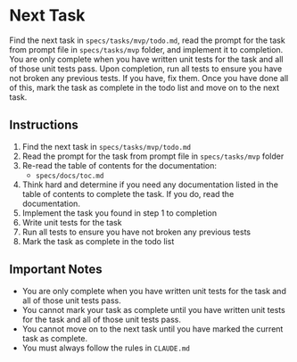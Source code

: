 # Next Task

Find the next task in `specs/tasks/mvp/todo.md`, read the prompt for the task from prompt file in `specs/tasks/mvp` folder, and implement it to completion. You are only complete when you have written unit tests for the task and all of those unit tests pass. Upon completion, run all tests to ensure you have not broken any previous tests. If you have, fix them. Once you have done all of this, mark the task as complete in the todo list and move on to the next task.

## Instructions

1. Find the next task in `specs/tasks/mvp/todo.md`
2. Read the prompt for the task from prompt file in `specs/tasks/mvp` folder
3. Re-read the table of contents for the documentation:
    - `specs/docs/toc.md`
4. Think hard and determine if you need any documentation listed in the table of contents to complete the task. If you do, read the documentation.
5. Implement the task you found in step 1 to completion
6. Write unit tests for the task
7. Run all tests to ensure you have not broken any previous tests
8. Mark the task as complete in the todo list

## Important Notes

- You are only complete when you have written unit tests for the task and all of those unit tests pass. 
- You cannot mark your task as complete until you have written unit tests for the task and all of those unit tests pass.
- You cannot move on to the next task until you have marked the current task as complete.
- You must always follow the rules in `CLAUDE.md`
